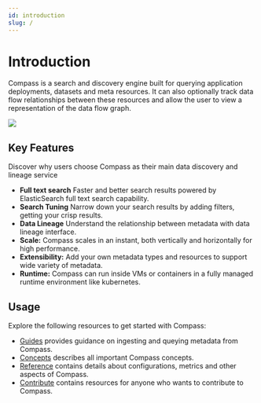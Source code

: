 ```yaml
---
id: introduction
slug: /
---
```


# Introduction

Compass is a search and discovery engine built for querying application deployments, datasets and meta resources. It can also optionally track data flow relationships between these resources and allow the user to view a representation of the data flow graph.

![](/assets/overview.svg)

## Key Features

Discover why users choose Compass as their main data discovery and lineage service

- **Full text search** Faster and better search results powered by ElasticSearch full text search capability.
- **Search Tuning** Narrow down your search results by adding filters, getting your crisp results.
- **Data Lineage** Understand the relationship between metadata with data lineage interface.
- **Scale:** Compass scales in an instant, both vertically and horizontally for high performance.
- **Extensibility:** Add your own metadata types and resources to support wide variety of metadata.
- **Runtime:** Compass can run inside VMs or containers in a fully managed runtime environment like kubernetes.

## Usage

Explore the following resources to get started with Compass:

- [Guides](./guides/ingestion) provides guidance on ingesting and queying metadata from Compass.
- [Concepts](./concepts/overview) describes all important Compass concepts.
- [Reference](./reference/configuration.md) contains details about configurations, metrics and other aspects of Compass.
- [Contribute](./contribute/contributing.md) contains resources for anyone who wants to contribute to Compass.